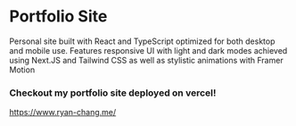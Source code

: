 # Portfolio Site
Personal site built with React and TypeScript optimized for both desktop and mobile use. Features responsive UI with light and dark modes achieved using Next.JS and Tailwind CSS as well as stylistic animations with Framer Motion

### Checkout my portfolio site deployed on vercel!

https://www.ryan-chang.me/

<!---
## Preview
### Home Page 
![Home](/demo/home.png)

### Resume Page 
![Resume](/demo/resume.png)

### Projects Page 
![Resume](/demo/projects.png)

### Dark Mode 
![Resume](/demo/darkmode.png)
-->
